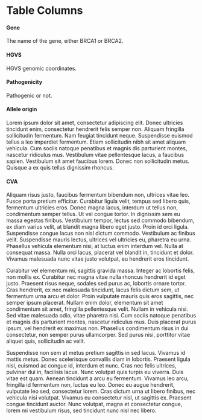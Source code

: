 # Table Columns

#### Gene

The name of the gene, either BRCA1 or BRCA2.

#### HGVS

HGVS genomic coordinates.

#### Pathogenicity

Pathogenic or not.

#### Allele origin

Lorem ipsum dolor sit amet, consectetur adipiscing elit. Donec ultricies tincidunt enim, consectetur hendrerit felis semper non. Aliquam fringilla sollicitudin fermentum. Nam feugiat tincidunt neque. Suspendisse euismod tellus a leo imperdiet fermentum. Etiam sollicitudin nibh sit amet aliquam vehicula. Cum sociis natoque penatibus et magnis dis parturient montes, nascetur ridiculus mus. Vestibulum vitae pellentesque lacus, a faucibus sapien. Vestibulum sit amet faucibus lorem. Donec non sollicitudin metus. Quisque a ex quis tellus dignissim rhoncus.

#### CVA

Aliquam risus justo, faucibus fermentum bibendum non, ultrices vitae leo. Fusce porta pretium efficitur. Curabitur ligula velit, tempus sed libero quis, fermentum ultricies eros. Donec magna lacus, interdum ut tellus non, condimentum semper tellus. Ut vel congue tortor. In dignissim sem eu massa egestas finibus. Vestibulum tempor, lectus sed commodo bibendum, ex diam varius velit, at blandit magna libero eget justo. Proin id orci ligula. Suspendisse congue lacus non nisl dictum commodo. Vestibulum ac finibus velit. Suspendisse mauris lectus, ultrices vel ultricies eu, pharetra eu urna. Phasellus vehicula elementum nisi, at luctus enim interdum vel. Nulla at consequat massa. Nulla orci lacus, placerat vel blandit in, tincidunt et dolor. Vivamus malesuada nunc vitae justo volutpat, eu hendrerit eros tincidunt.

Curabitur vel elementum mi, sagittis gravida massa. Integer ac lobortis felis, non mollis ex. Curabitur nec magna vitae nulla rhoncus hendrerit id eget justo. Praesent risus neque, sodales sed purus ac, lobortis ornare tortor. Cras hendrerit, ex nec malesuada tincidunt, lacus felis dictum sem, ut fermentum urna arcu et dolor. Proin vulputate mauris quis eros sagittis, nec semper ipsum placerat. Nullam enim dolor, elementum sit amet condimentum sit amet, fringilla pellentesque velit. Nullam in vehicula nisi. Sed vitae malesuada odio, vitae pharetra nisi. Cum sociis natoque penatibus et magnis dis parturient montes, nascetur ridiculus mus. Duis placerat purus ipsum, vel hendrerit ex maximus non. Phasellus condimentum risus in dui consectetur, non semper purus ullamcorper. Sed purus nisi, porttitor vitae aliquet quis, sollicitudin ac velit.

Suspendisse non sem at metus pretium sagittis in sed lacus. Vivamus id mattis metus. Donec scelerisque convallis diam in lobortis. Praesent ligula nisl, euismod ac congue id, interdum et nunc. Cras nec felis ultrices, pulvinar dui in, facilisis lacus. Nunc volutpat quis turpis eu viverra. Duis vitae est quam. Aenean tincidunt a arcu eu fermentum. Vivamus leo arcu, fringilla id fermentum non, luctus eu leo. Donec eu augue hendrerit, vulputate leo sed, consectetur lorem. Cras dictum urna ut libero finibus, nec vehicula nisi volutpat. Vivamus eu consectetur nisl, ut sagittis ex. Praesent congue tincidunt auctor. Nunc volutpat, magna et consectetur congue, lorem mi vestibulum risus, sed tincidunt nunc nisl nec libero.

